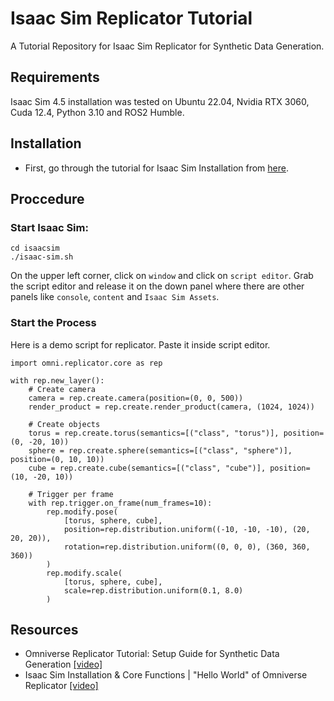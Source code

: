 # Isaac Sim Replicator Tutorial
A Tutorial Repository for Isaac Sim Replicator for Synthetic Data Generation.

## Requirements
Isaac Sim 4.5 installation was tested on Ubuntu 22.04, Nvidia RTX 3060, Cuda 12.4, Python 3.10 and ROS2 Humble.

## Installation
- First, go through the tutorial for Isaac Sim Installation from [here](https://github.com/ArghyaChatterjee/Isaac-Sim-Tutorial).

## Proccedure
### Start Isaac Sim:
```
cd isaacsim
./isaac-sim.sh
```
On the upper left corner, click on `window` and click on `script editor`. Grab the script editor and release it on the down panel where there are other panels like `console`, `content` and `Isaac Sim Assets`. 

### Start the Process
Here is a demo script for replicator. Paste it inside script editor.
```
import omni.replicator.core as rep

with rep.new_layer():
    # Create camera
    camera = rep.create.camera(position=(0, 0, 500))
    render_product = rep.create.render_product(camera, (1024, 1024))

    # Create objects
    torus = rep.create.torus(semantics=[("class", "torus")], position=(0, -20, 10))
    sphere = rep.create.sphere(semantics=[("class", "sphere")], position=(0, 10, 10))
    cube = rep.create.cube(semantics=[("class", "cube")], position=(10, -20, 10))

    # Trigger per frame
    with rep.trigger.on_frame(num_frames=10):
        rep.modify.pose(
            [torus, sphere, cube],
            position=rep.distribution.uniform((-10, -10, -10), (20, 20, 20)),
            rotation=rep.distribution.uniform((0, 0, 0), (360, 360, 360))
        )
        rep.modify.scale(
            [torus, sphere, cube],
            scale=rep.distribution.uniform(0.1, 8.0)
        )
```

## Resources
- Omniverse Replicator Tutorial: Setup Guide for Synthetic Data Generation [[video]](https://www.youtube.com/watch?v=_a55hAAF27I)
- Isaac Sim Installation & Core Functions | "Hello World" of Omniverse Replicator [[video]](https://www.youtube.com/watch?v=_kzW6yBno6Q)
